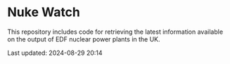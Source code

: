 # Nuke Watch

This repository includes code for retrieving the latest information available on the output of EDF nuclear power plants in the UK.

Last updated: 2024-08-29 20:14